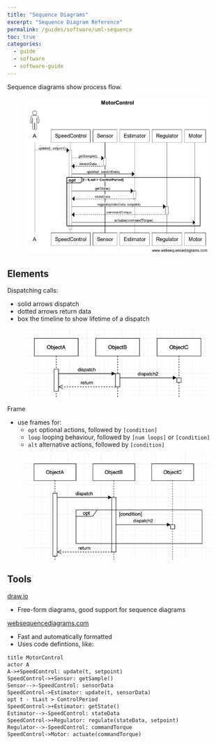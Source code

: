 ```yaml
---
title: "Sequence Diagrams"
excerpt: "Sequence Diagram Reference"
permalink: /guides/software/uml-sequence
toc: true
categories:
  - guide
  - software
  - software-guide
---
```


Sequence diagrams show process flow.

<figure>
    <img src="/assets/images/posts/guides/sequencediagrams/000_main.png">
</figure>

## Elements

Dispatching calls:
* solid arrows dispatch
* dotted arrows return data
* box the timeline to show lifetime of a dispatch
<figure class="two-thirds">
    <img src="/assets/images/posts/guides/sequencediagrams/001_dispatch.png">
</figure>

Frame
* use frames for:
  * `opt` optional actions, followed by `[condition]`
  * `loop` looping behaviour, followed by `[num loops]` or `[condition]`
  * `alt` alternative actions, followed by `[condition]`
<figure class="two-thirds">
    <img src="/assets/images/posts/guides/sequencediagrams/002_option.png">
</figure>

## Tools
[draw.io](https://app.diagrams.net/)
* Free-form diagrams, good support for sequence diagrams

[websequencediagrams.com](https://www.websequencediagrams.com/)
* Fast and automatically formatted 
* Uses code defintions, like:
```
title MotorControl
actor A
A->+SpeedControl: update(t, setpoint)
SpeedControl->+Sensor: getSample()
Sensor-->-SpeedControl: sensorData
SpeedControl->Estimator: update(t, sensorData)
opt t - tLast > ControlPeriod
SpeedControl->+Estimator: getState()
Estimator-->-SpeedControl: stateData
SpeedControl->+Regulator: regulate(stateData, setpoint)
Regulator-->-SpeedControl: commandTorque
SpeedControl->Motor: actuate(commandTorque)
```
